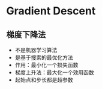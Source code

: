 # Gradient Descent

## 梯度下降法

- 不是机器学习算法
- 是基于搜索的最优化方法
- 作用：最小化一个损失函数
- 梯度上升法：最大化一个效用函数
- 起始点和步长都是超参数

<!-- 6.2 -->
